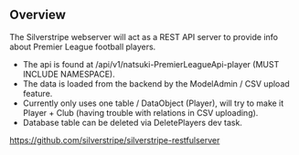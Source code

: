 ## Overview

The Silverstripe webserver will act as a REST API server to provide info about Premier League football players.

* The api is found at /api/v1/natsuki-PremierLeagueApi-player (MUST INCLUDE NAMESPACE).
* The data is loaded from the backend by the ModelAdmin / CSV upload feature.
* Currently only uses one table / DataObject (Player), will try to make it Player + Club (having trouble with relations in CSV uploading).
* Database table can be deleted via DeletePlayers dev task.

https://github.com/silverstripe/silverstripe-restfulserver